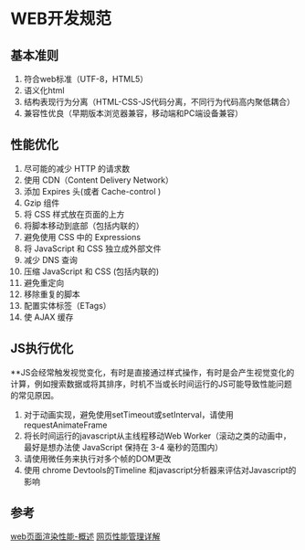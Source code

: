 # WEB开发规范
## 基本准则
1. 符合web标准（UTF-8，HTML5）
1. 语义化html
1. 结构表现行为分离（HTML-CSS-JS代码分离，不同行为代码高内聚低耦合）
1. 兼容性优良（早期版本浏览器兼容，移动端和PC端设备兼容）

## 性能优化
1. 尽可能的减少 HTTP 的请求数
1. 使用 CDN（Content Delivery Network）
1. 添加 Expires 头(或者 Cache-control )
1. Gzip 组件
1. 将 CSS 样式放在页面的上方
1. 将脚本移动到底部（包括内联的）
1. 避免使用 CSS 中的 Expressions
1. 将 JavaScript 和 CSS 独立成外部文件
1. 减少 DNS 查询
1. 压缩 JavaScript 和 CSS (包括内联的)
1. 避免重定向
1. 移除重复的脚本
1. 配置实体标签（ETags）
1. 使 AJAX 缓存

## JS执行优化
**JS会经常触发视觉变化，有时是直接通过样式操作，有时是会产生视觉变化的计算，例如搜索数据或将其排序，时机不当或长时间运行的JS可能导致性能问题的常见原因。

1. 对于动画实现，避免使用setTimeout或setInterval，请使用requestAnimateFrame
1. 将长时间运行的javascript从主线程移动Web Worker（滚动之类的动画中，最好是想办法使 JavaScript 保持在 3-4 毫秒的范围内）
1. 请使用微任务来执行对多个帧的DOM更改
1. 使用 chrome Devtools的Timeline 和javascript分析器来评估对Javascript的影响


## 参考
[web页面渲染性能-概述](https://www.jianshu.com/p/1e795d5bd209)
[网页性能管理详解](http://www.ruanyifeng.com/blog/2015/09/web-page-performance-in-depth.html)